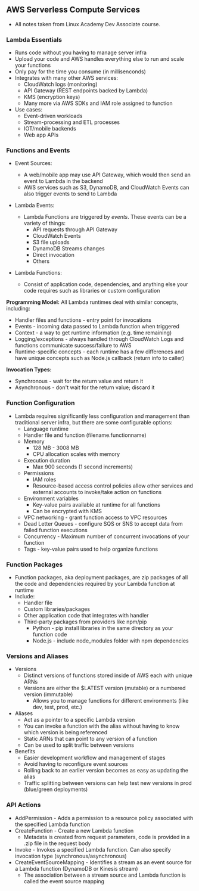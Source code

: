 ## AWS Serverless Compute Services
* All notes taken from Linux Academy Dev Associate course.

### Lambda Essentials
* Runs code without you having to manage server infra
* Upload your code and AWS handles everything else to run and scale your functions
* Only pay for the time you consume (in millisenconds)
* Integrates with many other AWS services:
    * CloudWatch logs (monitoring)
    * API Gateway (REST endpoints backed by Lambda)
    * KMS (encryption keys)
    * Many more via AWS SDKs and IAM role assigned to function
* Use cases:
    * Event-driven workloads
    * Stream-processing and ETL processes
    * IOT/mobile backends
    * Web app APIs

### Functions and Events
* Event Sources:
    * A web/mobile app may use API Gateway, which would then send an event to Lambda in the backend
    * AWS services such as S3, DynamoDB, and CloudWatch Events can also trigger events to send to Lambda
* Lambda Events:
    * Lambda Functions are triggered by *events*. These events can be a variety of things:
        * API requests through API Gateway
        * CloudWatch Events
        * S3 file uploads
        * DynamoDB Streams changes
        * Direct invocation
        * Others

* Lambda Functions:
    * Consist of application code, dependencies, and anything else your code requires such as libraries or custom configuration

**Programming Model:**
All Lambda runtimes deal with similar concepts, including:
* Handler files and functions - entry point for invocations
* Events - incoming data passed to Lambda function when triggered
* Context - a way to get runtime information (e.g. time remaining)
* Logging/exceptions - always handled through CloudWatch Logs and functions communicate success/failure to AWS
* Runtime-specific concepts - each runtime has a few differences and have unique concepts such as Node.js callback (return info to caller)

**Invocation Types:**
* Synchronous - wait for the return value and return it
* Asynchronous - don't wait for the return value; discard it

### Function Configuration
* Lambda requires significantly less configuration and management than traditional server infra, but there are some configurable options:
    * Language runtime
    * Handler file and function (filename.functionname)
    * Memory
        * 128 MB - 3008 MB
        * CPU allocation scales with memory
    * Execution duration
        * Max 900 seconds (1 second increments)
    * Permissions
        * IAM roles
        * Resource-based access control policies allow other services and external accounts to invoke/take action on functions
    * Environment variables
        * Key-value pairs available at runtime for all functions
        * Can be encrypted with KMS
    * VPC networking - grant function access to VPC resources
    * Dead Letter Queues - configure SQS or SNS to accept data from failed function executions
    * Concurrency - Maximum number of concurrent invocations of your function
    * Tags - key-value pairs used to help organize functions

### Function Packages
* Function packages, aka deployment packages, are zip packages of all the code and dependencies required by your Lambda function at runtime
* Include:
    * Handler file
    * Custom libraries/packages
    * Other application code that integrates with handler
    * Third-party packages from providers like npm/pip
        * Python - pip install libraries in the same directory as your function code
        * Node.js - include node_modules folder with npm dependencies

### Versions and Aliases
* Versions
    * Distinct versions of functions stored inside of AWS each with unique ARNs
    * Versions are either the $LATEST version (mutable) or a numbered version (immutable)
        * Allows you to manage functions for different environments (like dev, test, prod, etc.)
* Aliases
    * Act as a pointer to a specific Lambda version
    * You can invoke a function with the alias without having to know which version is being referenced
    * Static ARNs that can point to any version of a function
    * Can be used to split traffic between versions
* Benefits
    * Easier development workflow and management of stages
    * Avoid having to reconfigure event sources
    * Rolling back to an earlier version becomes as easy as updating the alias
    * Traffic splitting between versions can help test new versions in prod (blue/green deployments)

### API Actions
* AddPermission - Adds a permission to a resource policy associated with the specified Lambda function
* CreateFunction - Create a new Lambda function
    * Metadata is created from request parameters, code is provided in a .zip file in the request body
* Invoke - Invokes a specified Lambda function. Can also specify invocation type (synchronous/asynchronous)
* CreateEventSourceMapping - Identifies a stream as an event source for a Lambda function (DynamoDB or Kinesis stream)
    * The association between a stream source and Lambda function is called the event source mapping